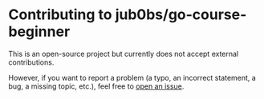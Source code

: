 # Contributing to jub0bs/go-course-beginner

This is an open-source project
but currently does not accept external contributions.

However, if you want to report a problem
(a typo, an incorrect statement, a bug, a missing topic, etc.),
feel free to [open an issue](https://github.com/jub0bs/go-course-beginner/issues/new).
